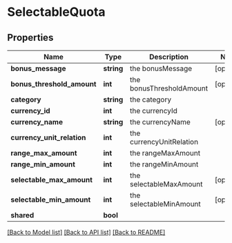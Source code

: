 # SelectableQuota

## Properties
Name | Type | Description | Notes
------------ | ------------- | ------------- | -------------
**bonus_message** | **string** | the bonusMessage | [optional] 
**bonus_threshold_amount** | **int** | the bonusThresholdAmount | [optional] 
**category** | **string** | the category | 
**currency_id** | **int** | the currencyId | 
**currency_name** | **string** | the currencyName | [optional] 
**currency_unit_relation** | **int** | the currencyUnitRelation | 
**range_max_amount** | **int** | the rangeMaxAmount | 
**range_min_amount** | **int** | the rangeMinAmount | 
**selectable_max_amount** | **int** | the selectableMaxAmount | [optional] 
**selectable_min_amount** | **int** | the selectableMinAmount | [optional] 
**shared** | **bool** |  | 

[[Back to Model list]](../README.md#documentation-for-models) [[Back to API list]](../README.md#documentation-for-api-endpoints) [[Back to README]](../README.md)


